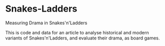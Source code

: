 # Snakes-Ladders
Measuring Drama in Snakes'n'Ladders

This is code and data for an article to analyse historical and modern variants of Snakes'n'Ladders, and evaluate their drama, as board games.
